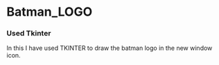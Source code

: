 # Batman_LOGO
### Used Tkinter
 In this I have used TKINTER to draw the batman logo in the new window icon.
